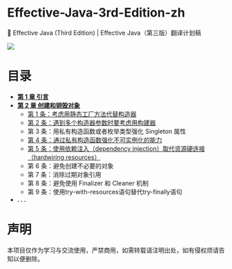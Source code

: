 # Effective-Java-3rd-Edition-zh

📖 Effective Java (Third Edition) | Effective Java（第三版）翻译计划稿

[![](https://img.shields.io/badge/License-GPL--3.0-brightgreen.svg)](./LICENSE)

# 目录

 + [**第 1 章 引言**](./1.引言/第一章%20引言.md)
 + [**第 2 章 创建和销毁对象**](./2.创建和销毁对象/第二章%20创建和销毁对象.md)
    - [第 1 条：考虑用静态工厂方法代替构造器](./2.创建和销毁对象/第%201%20条：考虑用静态工厂方法代替构造器.md)
    - [第 2 条：遇到多个构造器参数时要考虑用构建器](./2.创建和销毁对象/第%202%20条：遇到多个构造器参数时要考虑用构建器.md)
    - 第 3 条：用私有构造函数或者枚举类型强化 Singleton 属性
    - [第 4 条：通过私有构造函数强化不可实例化的能力](./2.创建和销毁对象/第%204%20条：通过私有构造器强化不可实例化能力.md)
    - [第 5 条：使用依赖注入（dependency injection）取代资源硬连接（hardwiring resources）](./2.创建和销毁对象/第%205%20条：使用依赖注入（dependency%20injection）取代资源硬连接（hardwiring%20resources）.md)
    - 第 6 条：避免创建不必要的对象
    - 第 7 条：消除过期对象引用
    - 第 8 条：避免使用 Finalizer 和 Cleaner 机制
    - 第 9 条：使用try-with-resources语句替代try-finally语句
 + **. . .**

# 声明

本项目仅作为学习与交流使用，严禁商用，如需转载请注明出处，如有侵权烦请告知以便删除。
